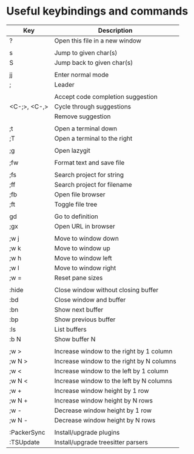 # Useful keybindings and commands

| Key            | Description                               |
| -------------- | ----------------------------------------- |
| ?              | Open this file in a new window            |
|                |                                           |
| s<chars>       | Jump to given char(s)                     |
| S<chars>       | Jump back to given char(s)                |
|                |                                           |
| jj             | Enter normal mode                         |
| ;              | Leader                                    |
|                |                                           |
| <C-g>          | Accept code completion suggestion         |
| <C-;>, <C-,>   | Cycle through suggestions                 |
| <C-x>          | Remove suggestion                         |
|                |                                           |
| ;t             | Open a terminal down                      |
| ;T             | Open a terminal to the right              |
|                |                                           |
| ;g             | Open lazygit                              |
|                |                                           |
| ;fw            | Format text and save file                 |
|                |                                           |
| ;fs            | Search project for string                 |
| ;ff            | Search project for filename               |
| ;fb            | Open file browser                         |
| ;ft            | Toggle file tree                          |
|                |                                           |
| gd             | Go to definition                          |
| ;gx            | Open URL in browser                       |
|                |                                           |
| ;w j           | Move to window down                       |
| ;w k           | Move to window up                         |
| ;w h           | Move to window left                       |
| ;w l           | Move to window right                      |
| ;w =           | Reset pane sizes                          |
|                |                                           |
| :hide          | Close window without closing buffer       |
| :bd            | Close window and buffer                   |
| :bn            | Show next buffer                          |
| :bp            | Show previous buffer                      |
| :ls            | List buffers                              |
| :b N           | Show buffer N                             |
|                |                                           |
| ;w >           | Increase window to the right by 1 column  |
| ;w N >         | Increase window to the right by N columns |
| ;w <           | Increase window to the left by 1 column   |
| ;w N <         | Increase window to the left by N columns  |
| ;w +           | Increase window height by 1 row           |
| ;w N +         | Increase window height by N rows          |
| ;w -           | Decrease window height by 1 row           |
| ;w N -         | Decrease window height by N rows          |
|                |                                           |
| :PackerSync    | Install/upgrade plugins                   |
| :TSUpdate      | Install/upgrade treesitter parsers        |
